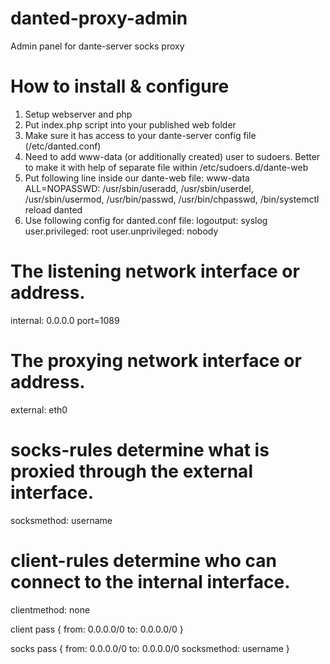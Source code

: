 # danted-proxy-admin
Admin panel for dante-server socks proxy
# How to install & configure
1. Setup webserver and php
2. Put index.php script into your published web folder
3. Make sure it has access to your dante-server config file (/etc/danted.conf)
4. Need to add www-data (or additionally created) user to sudoers. Better to make it with help of separate file within /etc/sudoers.d/dante-web
5. Put following line inside our dante-web file: www-data ALL=NOPASSWD: /usr/sbin/useradd, /usr/sbin/userdel, /usr/sbin/usermod, /usr/bin/passwd, /usr/bin/chpasswd, /bin/systemctl reload danted
6. Use following config for danted.conf file:
logoutput: syslog
user.privileged: root
user.unprivileged: nobody

# The listening network interface or address.
internal: 0.0.0.0 port=1089

# The proxying network interface or address.
external: eth0

# socks-rules determine what is proxied through the external interface.
socksmethod: username

# client-rules determine who can connect to the internal interface.
clientmethod: none

client pass {
from: 0.0.0.0/0 to: 0.0.0.0/0
}

socks pass {
from: 0.0.0.0/0 to: 0.0.0.0/0
socksmethod: username
}

